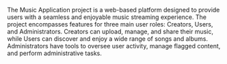 The Music Application project is a web-based platform designed to provide users with a seamless and enjoyable music 
streaming experience. The project encompasses features for three main user roles: Creators, Users, and Administrators. 
Creators can upload, manage, and share their music, while Users can discover and enjoy a wide range of songs and albums. 
Administrators have tools to oversee user activity, manage flagged content, and perform administrative tasks.
